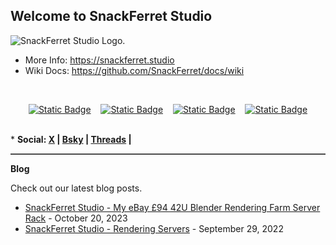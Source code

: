<h2>Welcome to SnackFerret Studio</h2>

![SnackFerret Studio Logo.](https://cdn.furrys.org/github/snackferret/images/SnackFerret_Logo_Banner.png)

<ul>
  <li>More Info: <a href="https://snackferret.studio">https://snackferret.studio</a></li>
  <li>Wiki Docs: <a href="https://github.com/SnackFerret/docs/wiki">https://github.com/SnackFerret/docs/wiki</a></li>
</ul>

<!-- [START BADGES] -->
&nbsp;&nbsp;
<p align="center" dir="auto">
  <a href="https://www.linkedin.com/company/snackferret/">
  <img alt="Static Badge" src="https://img.shields.io/badge/linkedin-8b0000?&amp;style=for-the-badge&amp;logo=linkedin&amp;logoColor=white"></a>
  &nbsp;&nbsp;
  <a href="https://www.instagram.com/snackferret/">
  <img alt="Static Badge" src="https://img.shields.io/badge/instagram-8b0000?&amp;style=for-the-badge&amp;logo=instagram&amp;logoColor=white"></a>
  &nbsp;&nbsp;
  <a href="https://www.youtube.com/@SnackFerret">
  <img alt="Static Badge" src="https://img.shields.io/badge/youtube-8b0000?&amp;style=for-the-badge&amp;logo=youtube&amp;logoColor=white"></a>
  &nbsp;&nbsp;
  <a href="https://sketchfab.com/snackferret/">
  <img alt="Static Badge" src="https://img.shields.io/badge/sketchfab-8b0000?&amp;style=for-the-badge&amp;logo=sketchfab&amp;logoColor=white"></a>
</p>

<!-- [END BADGES] -->
</br>
* <b>Social: <a href="https://x.com/SnackFerret">X</a> | <a href="https://bsky.app/profile/snackferret.studio">Bsky</a> | <a href="https://www.threads.net/@snackferret">Threads</a> | </b>

<hr style="border: none; border-top: 1px solid grey;">

<b>Blog</b>

Check out our latest blog posts.

<ul>
  <li><a href="https://blog.snackferret.studio/2023/08/my-ebay-42u-blender-rendering-server-rack.html">SnackFerret Studio - My eBay £94 42U Blender Rendering Farm Server Rack</a> - October 20, 2023</li>
  <li><a href="https://blog.snackferret.studio/2022/09/rendering-servers.html">SnackFerret Studio - Rendering Servers</a> - September 29, 2022</li>
</ul>

